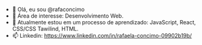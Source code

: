 - 👋 Olá, eu sou @rafaconcimo
- 👀 Área de interesse: Desenvolvimento Web.
- 🌱 Atualmente estou em um processo de aprendizado: JavaScript, React, CSS/CSS Tawilind, HTML.
- 📫 Linkedin: https://www.linkedin.com/in/rafaela-concimo-09902b19b/
